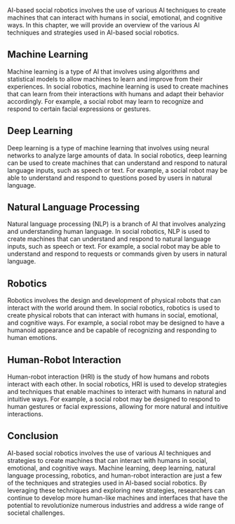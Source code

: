 
AI-based social robotics involves the use of various AI techniques to create machines that can interact with humans in social, emotional, and cognitive ways. In this chapter, we will provide an overview of the various AI techniques and strategies used in AI-based social robotics.

Machine Learning
----------------

Machine learning is a type of AI that involves using algorithms and statistical models to allow machines to learn and improve from their experiences. In social robotics, machine learning is used to create machines that can learn from their interactions with humans and adapt their behavior accordingly. For example, a social robot may learn to recognize and respond to certain facial expressions or gestures.

Deep Learning
-------------

Deep learning is a type of machine learning that involves using neural networks to analyze large amounts of data. In social robotics, deep learning can be used to create machines that can understand and respond to natural language inputs, such as speech or text. For example, a social robot may be able to understand and respond to questions posed by users in natural language.

Natural Language Processing
---------------------------

Natural language processing (NLP) is a branch of AI that involves analyzing and understanding human language. In social robotics, NLP is used to create machines that can understand and respond to natural language inputs, such as speech or text. For example, a social robot may be able to understand and respond to requests or commands given by users in natural language.

Robotics
--------

Robotics involves the design and development of physical robots that can interact with the world around them. In social robotics, robotics is used to create physical robots that can interact with humans in social, emotional, and cognitive ways. For example, a social robot may be designed to have a humanoid appearance and be capable of recognizing and responding to human emotions.

Human-Robot Interaction
-----------------------

Human-robot interaction (HRI) is the study of how humans and robots interact with each other. In social robotics, HRI is used to develop strategies and techniques that enable machines to interact with humans in natural and intuitive ways. For example, a social robot may be designed to respond to human gestures or facial expressions, allowing for more natural and intuitive interactions.

Conclusion
----------

AI-based social robotics involves the use of various AI techniques and strategies to create machines that can interact with humans in social, emotional, and cognitive ways. Machine learning, deep learning, natural language processing, robotics, and human-robot interaction are just a few of the techniques and strategies used in AI-based social robotics. By leveraging these techniques and exploring new strategies, researchers can continue to develop more human-like machines and interfaces that have the potential to revolutionize numerous industries and address a wide range of societal challenges.
